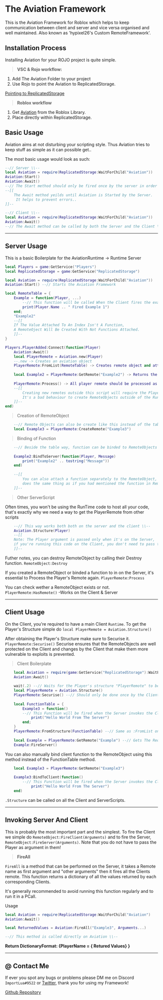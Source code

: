 # The Aviation Framework

This is the Aviation Framework for Roblox which helps to keep communication between client and server and vice versa organised and well maintained. Also known as 'hypixel26's Custom RemoteFramework'.

## Installation Process

Installing Aviation for your ROJO project is quite simple. 

>**VSC & Rojo workflow:**

1. Add The Aviation Folder to your project
1. Use Rojo to point the Aviation to ReplicatedStorage.

[Pointing to ReplicatedStorage](https://github.com/Frieda-VI/Aviation/blob/main/default.project.json)

>**Roblox workflow**
1. Get [Aviation](https://www.roblox.com/library/8014570440/Aviation-V1) from the Roblox Library.
2. Place directly within ReplicatedStorage.

## Basic Usage
Aviation aims at not disturbing your scripting style. Thus Aviation tries to keep stuff as simple as it can possible get..

The most basic usage would look as such:
```lua
--// Server \\--
local Aviation = require(ReplicatedStorage:WaitForChild("Aviation"))
Aviation:Start()
Aviation:Await()
--// The Start method should only be fired once by the server in order to start the Framework \\--
--[[
    The Await method yeilds until Aviation is Started by the Server.
     It helps to prevent errors..
]]--
```

```lua
--// Client \\--
local Aviation = require(ReplicatedStorage:WaitForChild("Aviation"))
Aviation:Await()
--// The Await method can be called by both the Server and the Client \\--
```

---
## Server Usage
This is a basic Boilerplate for the AviationRuntime -> Runtime Server
```lua
local Players = game:GetService("Players")
local ReplicatedStorage = game:GetService("ReplicatedStorage")

local Aviation = require(ReplicatedStorage:WaitForChild("Aviation"))
Aviation:Start() --// Starts the Aviation Framework

local RemoteTable = {
    Example = function(Player, ...)
        --// This function will be called When the Client fires the example remote \\--
        print(Player.Name .. " Fired Example 1")
    end;
    "Example2"
    --[[
    If The Value Attached To An Index Isn't A Function,
    A RemoteOject Will Be Created With Not Functions Attached.
    ]]--
}

Players.PlayerAdded:Connect(function(Player)
    Aviation:Await()
    local PlayerRemote = Aviation.new(Player)
    --.new -> Creates an aviation object
    PlayerRemote:FromList(RemoteTable) -> Creates remote object and attaches a function to them if they had one
    
    local Example2 = PlayerRemote:GetRemote("Example2") -> Returns the RemoteObject requested
    
    PlayerRemote:Process() -> All player remote should be processed as soon the functions are attached
    --[[
        Creating new remotes outside this script will require the PlayerRemote to be Processed again!
        It's a bad behaviour to create RemoteObjects outside of the RunTime Script.
    ]]--
end)
```

> Creation of RemoteObject
```lua
    --// Remote Objects can also be create like this instead of the table manner \\--
    local Example3 = PlayerRemote:CreateRemote("Example3")
```

> Binding of Function

```lua
    --// Beside the table way, function can be binded to RemoteObjects in a way demonstrated below \\--
    
    Example2:BindToServer(function(Player, Message)
        print("Example2" .. tostring("Message"))
    end)
    
    --[[
        You can also attach a function separately to the RemoteObject,
        does the same thing as if you had mentioned the function in RemoteTable.
    ]]--
```
> Other ServerScript

Often times, you won't be using the RunTime code to host all your code, that's exactly why we need a way to get the PlayerRemote from other scripts

```lua
    --// This way works both both on the server and the client \\--
    Aviation.Structure(Player)
    --[[ 
    Note: The Player argument is passed only when it's on the Server,
    if you're running this code on the Client, you don't need to pass the Player.
    ]]--
```

Futher notes, you can destroy RemoteObject by calling their Destroy function. `RemoteObject:Destroy`

If you created a RemoteObject or binded a function to in on the Server, it's essential to Process the Player's Remote again. `PlayerRemote:Process`

You can check wether a RemoteObject exists or not. `PlayerRemote:HasRemote()` -Works on the Client & Server

---

## Client Usage

On the Client, you're required to have a main Client `Runtime`.
To get the Player's Structure simple do `local PlayerRemote = Aviation.Structure()`

After obtaining the Player's Structure make sure to Securise it. `PlayerRemote:Securise()`  Securise ensures that the RemoteObjects are well protected on the Client and changes by the Client that make them more vulnerable to exploits is prevented.

> Client Boilerplate

```lua
    local Aviation = require(game:GetService("ReplicatedStorage"):WaitForChild("Aviation"))
    Aviation:Await()
    
    wait(.2) --// Waits for the Player's structure "PlayerRemote" to be processed 
    local PlayerRemote = Aviation.Structure()
    PlayerRemote:Securise() --// Should only be done once by the Client
    
    local FunctionTable = {
        Example3 = function()
        --// This Function will be fired when the Server invokes the Client
            print("Hello World From The Server")
        end;
    }
    PlayerRemote:FromStructure(FunctionTable) --// Same as :FromList on the Server
    
    local Example = PlayerRemote:GetRemote("Example") --// Gets The Requested Remote 
    Example:FireServer()
```

You can also manually bind client function to the RemoteObject using this method instead of the FunctionTable method.

```lua
    local Example3 = PlayerRemote:GetRemote("Example3")
    
    Example3:BindToClient(function()
        --// This Function will be fired when the Server invokes the Client
            print("Hello World From The Server")
    end)
```

`.Structure` can be called on all the Client and ServerScripts. 

---

## Invoking Server And Client

This is probably the most important part and the simplest. To fire the Client we simple do `RemoteObject:FireClient(Arguments)` and to fire the Server, `RemoteObject:FireServer(Arguments)`. Note that you do not have to pass the Player as argument in them!

> **FireAll**

`FireAll` is a method that can be performed on the Server, it takes a Remote name as first argument and "other arguments" then it fires all the Clients remote. This function returns a dictionary of all the values returned by each corresponding Clients. 

It's generally recommended to avoid running this function regularly and to run it in a PCall.

Usage

```lua
local Aviation = require(ReplicatedStorage:WaitForChild("Aviation")
Aviation:Await()

local ReturnedValues = Aviation:FireAll("Example3", Arguments...)

--// This method is called directly on Aviation \\--
```
**Return DictionaryFormat: {PlayerName = { Retured Values} }**

---

## @ Contact Me

If ever you spot any bugs or problems please DM me on Discord `ImportLua#9522` or [Twitter](https://twitter.com/LuaImport), thank you for using my Framework!

[Github Repository](https://github.com/Frieda-VI/Aviation)
